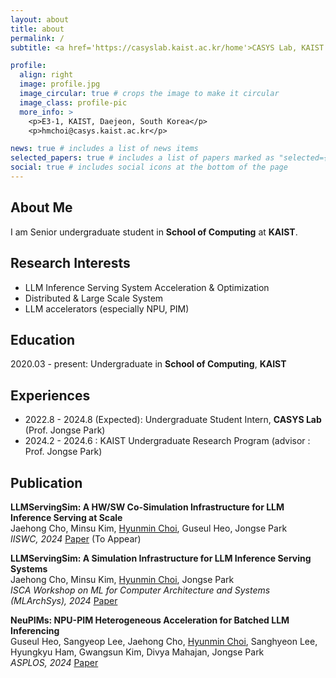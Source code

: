 ```yaml
---
layout: about
title: about
permalink: /
subtitle: <a href='https://casyslab.kaist.ac.kr/home'>CASYS Lab, KAIST

profile:
  align: right
  image: profile.jpg
  image_circular: true # crops the image to make it circular
  image_class: profile-pic
  more_info: >
    <p>E3-1, KAIST, Daejeon, South Korea</p>
    <p>hmchoi@casys.kaist.ac.kr</p>

news: true # includes a list of news items
selected_papers: true # includes a list of papers marked as "selected={true}"
social: true # includes social icons at the bottom of the page
---
```


## About Me

I am Senior undergraduate student in **School of Computing** at **KAIST**.

## Research Interests

- LLM Inference Serving System Acceleration & Optimization
- Distributed & Large Scale System
- LLM accelerators (especially NPU, PIM)

## Education

2020.03 - present: Undergraduate in **School of Computing**, **KAIST**

## Experiences

- 2022.8 - 2024.8 (Expected): Undergraduate Student Intern, **CASYS Lab** (Prof. Jongse Park)
- 2024.2 - 2024.6 : KAIST Undergraduate Research Program (advisor : Prof. Jongse Park)

## Publication


**LLMServingSim: A HW/SW Co-Simulation Infrastructure for LLM Inference Serving at Scale**  
Jaehong Cho, Minsu Kim, <u>Hyunmin Choi</u>, Guseul Heo, Jongse Park  
*IISWC, 2024* [Paper](#) (To Appear)

**LLMServingSim: A Simulation Infrastructure for LLM Inference Serving Systems**  
Jaehong Cho, Minsu Kim, <u>Hyunmin Choi</u>, Jongse Park  
*ISCA Workshop on ML for Computer Architecture and Systems (MLArchSys), 2024* [Paper](https://openreview.net/pdf?id=LI2IUfI8km)

**NeuPIMs: NPU-PIM Heterogeneous Acceleration for Batched LLM Inferencing**  
Guseul Heo, Sangyeop Lee, Jaehong Cho, <u>Hyunmin Choi</u>, Sanghyeon Lee, Hyungkyu Ham, Gwangsun Kim, Divya Mahajan, Jongse Park  
*ASPLOS, 2024* [Paper](https://arxiv.org/abs/2403.00579)
